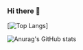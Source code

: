 ### Hi there 👋

[![Top Langs](https://github-readme-stats.vercel.app/api/top-langs/?username=BlackBear1337&layout=compact)]

![Anurag's GitHub stats](https://github-readme-stats.vercel.app/api?username=BlackBear1337&show_icons=true&theme=radical)
